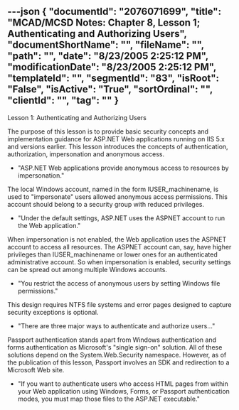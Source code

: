 ---json
{
  "documentId": "2076071699",
  "title": "MCAD/MCSD Notes: Chapter 8, Lesson 1; Authenticating and Authorizing Users",
  "documentShortName": "",
  "fileName": "",
  "path": "",
  "date": "8/23/2005 2:25:12 PM",
  "modificationDate": "8/23/2005 2:25:12 PM",
  "templateId": "",
  "segmentId": "83",
  "isRoot": "False",
  "isActive": "True",
  "sortOrdinal": "",
  "clientId": "",
  "tag": ""
}
---

Lesson 1: Authenticating and Authorizing Users

The purpose of this lesson is to provide basic security concepts and implementation guidance for ASP.NET Web applications running on IIS 5.x and versions earlier. This lesson introduces the concepts of authentication, authorization, impersonation and anonymous access.

* &quot;ASP.NET Web applications provide anonymous access to resources by impersonation.&quot;

The local Windows account, named in the form IUSER_machinename, is used to &quot;impersonate&quot; users allowed anonymous access permissions. This account should belong to a security group with reduced privileges.

* &quot;Under the default settings, ASP.NET uses the ASPNET account to run the Web application.&quot;

When impersonation is not enabled, the Web application uses the ASPNET account to access all resources. The ASPNET account can, say, have higher privileges than IUSER_machinename or lower ones for an authenticated administrative account. So when impersonation is enabled, security settings can be spread out among multiple Windows accounts.

* &quot;You restrict the access of anonymous users by setting Windows file permissions.&quot;

This design requires NTFS file systems and error pages designed to capture security exceptions is optional.

* &quot;There are three major ways to authenticate and authorize users...&quot;

Passport authentication stands apart from Windows authentication and forms authentication as Microsoft's &quot;single sign-on&quot; solution. All of these solutions depend on the System.Web.Security namespace. However, as of the publication of this lesson, Passport involves an SDK and redirection to a Microsoft Web site.

* &quot;If you want to authenticate users who access HTML pages from within your Web application using Windows, Forms, or Passport authentication modes, you must map those files to the ASP.NET executable.&quot;
